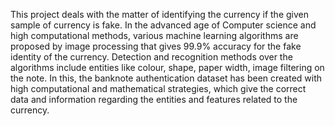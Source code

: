 This project deals with the matter of identifying the currency if the given sample of currency is fake. In the advanced age of Computer science and high computational methods, various machine learning algorithms are proposed by image processing that gives 99.9% accuracy for the fake identity of the currency. Detection and recognition methods over the algorithms include entities like colour, shape, paper width, image filtering on the note. In this, the banknote authentication dataset has been created with high computational and mathematical strategies, which give the correct data and information regarding the entities and features related to the currency.
